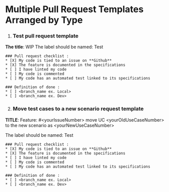# Multiple Pull Request Templates Arranged by Type


1. ### Test pull request template
**The title**: WIP
The label should be named: Test
```
### Pull request checklist :
* [X] My code is tied to an issue on **Github** 
* [X] The feature is documented in the specifications
* [ ] I have linted my code
* [ ] My code is commented
* [ ] My code has an automated test linked to its specifications

### Definition of done :
* [ ] <branch_name ex. Local>
* [ ] <branch_name ex. Dev>
```
2. ### Move test cases to a new scenario request template
**TITLE**: Feature: #\<yourIssueNumber\> move UC \<yourOldUseCaseNumber\> to the new scenario as \<yourNewUseCaseNumber\>

The label should be named: Test
```
### Pull request checklist :
* [X] My code is tied to an issue on **Github** 
* [X] The feature is documented in the specifications
* [ ] I have linted my code
* [ ] My code is commented
* [ ] My code has an automated test linked to its specifications

### Definition of done :
* [ ] <branch_name ex. Local>
* [ ] <branch_name ex. Dev>
```
